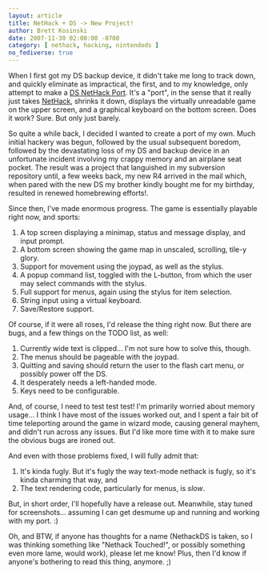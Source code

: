 ```yaml
---
layout: article
title: NetHack + DS -> New Project!
author: Brett Kosinski
date: 2007-11-30 02:00:00 -0700
category: [ nethack, hacking, nintendods ]
no_fediverse: true
---
```


When I first got my DS backup device, it didn't take me long to track down, and quickly eliminate as impractical, the first, and to my knowledge, only attempt to make a [DS NetHack Port](http://stuartp.commixus.com/nhds/).  It's a "port", in the sense that it really just takes [NetHack](../NetHack.md), shrinks it down, displays the virtually unreadable game on the upper screen, and a graphical keyboard on the bottom screen.  Does it work?  Sure.  But only just barely.

So quite a while back, I decided I wanted to create a port of my own.  Much initial hackery was begun, followed by the usual subsequent boredom, followed by the devastating loss of my DS and backup device in an unfortunate incident involving my crappy memory and an airplane seat pocket.  The result was a project that languished in my subversion repository until, a few weeks back, my new R4 arrived in the mail which, when pared with the new DS my brother kindly bought me for my birthday, resulted in renewed homebrewing efforts!.

Since then, I've made enormous progress.  The game is essentially playable right now, and sports:

1. A top screen displaying a minimap, status and message display, and input prompt.
2. A bottom screen showing the game map in unscaled, scrolling, tile-y glory.
3. Support for movement using the joypad, as well as the stylus.
4. A popup command list, toggled with the L-button, from which the user may select commands with the stylus.
5. Full support for menus, again using the stylus for item selection.
6. String input using a virtual keyboard.
7. Save/Restore support.

Of course, if it were all roses, I'd release the thing right now.  But there are bugs, and a few things on the TODO list, as well:

1. Currently wide text is clipped... I'm not sure how to solve this, though.
2. The menus should be pageable with the joypad.
3. Quitting and saving should return the user to the flash cart menu, or possibly power off the DS.
4. It desperately needs a left-handed mode.
5. Keys need to be configurable.

And, of course, I need to test test test!  I'm primarily worried about memory usage... I think I have most of the issues worked out, and I spent a fair bit of time teleporting around the game in wizard mode, causing general mayhem, and didn't run across any issues.  But I'd like more time with it to make sure the obvious bugs are ironed out.

And even with those problems fixed, I will fully admit that:

1. It's kinda fugly.  But it's fugly the way text-mode nethack is fugly, so it's kinda charming that way, and
2. The text rendering code, particularly for menus, is *slow*.

But, in short order, I'll hopefully have a release out.  Meanwhile, stay tuned for screenshots... assuming I can get desmume up and running and working with my port. :)

Oh, and BTW, if anyone has thoughts for a name (NethackDS is taken, so I was thinking something like "Nethack Touched!", or possibly something even more lame, would work), please let me know!  Plus, then I'd know if anyone's bothering to read this thing, anymore. ;)

